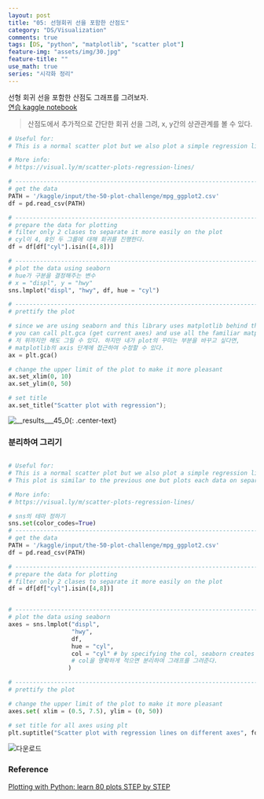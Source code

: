 ```yaml
---
layout: post
title: "05: 선형회귀 선을 포함한 산점도"
category: "DS/Visualization"
comments: true
tags: [DS, "python", "matplotlib", "scatter plot"]
feature-img: "assets/img/30.jpg"
feature-title: ""
use_math: true
series: "시각화 정리"
---
```


선형 회귀 선을 포함한 산점도 그래프를 그려보자.  
[연습 kaggle notebook](https://www.kaggle.com/wansook0316/plotting-with-python-learn-80-plots-step-by-step/edit)


> 산점도에서 추가적으로 간단한 회귀 선을 그려, x, y간의 상관관계를 볼 수 있다.



```python
# Useful for:
# This is a normal scatter plot but we also plot a simple regression line to see the correlation between the x and the y variables.

# More info: 
# https://visual.ly/m/scatter-plots-regression-lines/

# ----------------------------------------------------------------------------------------------------
# get the data
PATH = '/kaggle/input/the-50-plot-challenge/mpg_ggplot2.csv'
df = pd.read_csv(PATH)

# ----------------------------------------------------------------------------------------------------
# prepare the data for plotting
# filter only 2 clases to separate it more easily on the plot
# cyl이 4, 8인 두 그룹에 대해 회귀를 진행한다.
df = df[df["cyl"].isin([4,8])]

# ----------------------------------------------------------------------------------------------------
# plot the data using seaborn
# hue가 구분을 결정해주는 변수
# x = "displ", y = "hwy"
sns.lmplot("displ", "hwy", df, hue = "cyl")

# ----------------------------------------------------------------------------------------------------
# prettify the plot

# since we are using seaborn and this library uses matplotlib behind the scenes
# you can call plt.gca (get current axes) and use all the familiar matplotlib commands
# 저 위까지만 해도 그릴 수 있다. 하지만 내가 plot의 꾸미는 부분을 바꾸고 싶다면,
# matplotlib의 axis 단계에 접근하여 수정할 수 있다.
ax = plt.gca()

# change the upper limit of the plot to make it more pleasant
ax.set_xlim(0, 10)
ax.set_ylim(0, 50)

# set title
ax.set_title("Scatter plot with regression");
```

![__results___45_0](https://user-images.githubusercontent.com/37871541/81907071-2c90a780-9602-11ea-8960-fd586a4bc4dc.png){: .center-text}


### 분리하여 그리기
```python

# Useful for:
# This is a normal scatter plot but we also plot a simple regression line to see the correlation between the x and the y variables.
# This plot is similar to the previous one but plots each data on separate axes

# More info: 
# https://visual.ly/m/scatter-plots-regression-lines/

# sns의 테마 정하기
sns.set(color_codes=True)
# ----------------------------------------------------------------------------------------------------
# get the data
PATH = '/kaggle/input/the-50-plot-challenge/mpg_ggplot2.csv'
df = pd.read_csv(PATH)

# ----------------------------------------------------------------------------------------------------
# prepare the data for plotting
# filter only 2 clases to separate it more easily on the plot
df = df[df["cyl"].isin([4,8])]


# ----------------------------------------------------------------------------------------------------
# plot the data using seaborn
axes = sns.lmplot("displ", 
                  "hwy", 
                  df, 
                  hue = "cyl", 
                  col = "cyl" # by specifying the col, seaborn creates several axes for each group
                  # col을 명확하게 적으면 분리하여 그래프를 그려준다.
                 )

# ----------------------------------------------------------------------------------------------------
# prettify the plot

# change the upper limit of the plot to make it more pleasant
axes.set( xlim = (0.5, 7.5), ylim = (0, 50))

# set title for all axes using plt
plt.suptitle("Scatter plot with regression lines on different axes", fontsize = 10);
```

![다운로드](https://user-images.githubusercontent.com/37871541/81907517-da03bb00-9602-11ea-8668-0b5ff7a77596.png)




### Reference
[Plotting with Python: learn 80 plots STEP by STEP](https://www.kaggle.com/python10pm/plotting-with-python-learn-80-plots-step-by-step)